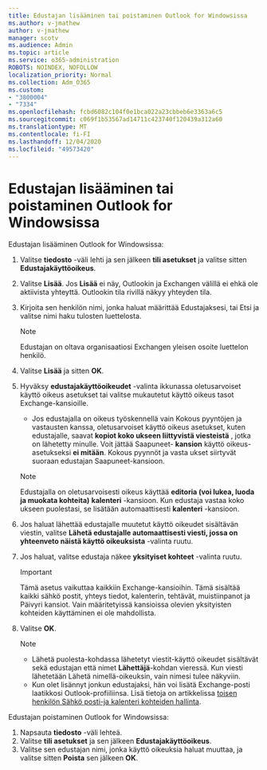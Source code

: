 ```yaml
---
title: Edustajan lisääminen tai poistaminen Outlook for Windowsissa
ms.author: v-jmathew
author: v-jmathew
manager: scotv
ms.audience: Admin
ms.topic: article
ms.service: o365-administration
ROBOTS: NOINDEX, NOFOLLOW
localization_priority: Normal
ms.collection: Adm_O365
ms.custom:
- "3800004"
- "7334"
ms.openlocfilehash: fcbd6082c104f0e1bca022a23cbbeb6e3363a6c5
ms.sourcegitcommit: c069f1b53567ad14711c423740f120439a312a60
ms.translationtype: MT
ms.contentlocale: fi-FI
ms.lasthandoff: 12/04/2020
ms.locfileid: "49573420"
---
```

# <a name="how-to-add-or-remove-a-delegate-in-outlook-for-windows"></a>Edustajan lisääminen tai poistaminen Outlook for Windowsissa

Edustajan lisääminen Outlook for Windowsissa: 

1. Valitse **tiedosto** -väli lehti ja sen jälkeen **tili asetukset** ja valitse sitten **Edustajakäyttöoikeus**.
2. Valitse **Lisää**. Jos **Lisää** ei näy, Outlookin ja Exchangen välillä ei ehkä ole aktiivista yhteyttä. Outlookin tila rivillä näkyy yhteyden tila.
3. Kirjoita sen henkilön nimi, jonka haluat määrittää Edustajaksesi, tai Etsi ja valitse nimi haku tulosten luettelosta.

    > [!NOTE]
    > Edustajan on oltava organisaatiosi Exchangen yleisen osoite luettelon henkilö.
4. Valitse **Lisää** ja sitten **OK**.
5. Hyväksy **edustajakäyttöoikeudet** -valinta ikkunassa oletusarvoiset käyttö oikeus asetukset tai valitse mukautetut käyttö oikeus tasot Exchange-kansioille.

    - Jos edustajalla on oikeus työskennellä vain Kokous pyyntöjen ja vastausten kanssa, oletusarvoiset käyttö oikeus asetukset, kuten edustajalle, saavat **kopiot koko ukseen liittyvistä viesteistä** , jotka on lähetetty minulle. Voit jättää Saapuneet- **kansion** käyttö oikeus-asetukseksi **ei mitään**. Kokous pyynnöt ja vasta ukset siirtyvät suoraan edustajan Saapuneet-kansioon.

    > [!NOTE]
    > Edustajalla on oletusarvoisesti oikeus käyttää **editoria (voi lukea, luoda ja muokata kohteita)** **kalenteri** -kansioon. Kun edustaja vastaa koko ukseen puolestasi, se lisätään automaattisesti **kalenteri** -kansioon.

5. Jos haluat lähettää edustajalle muutetut käyttö oikeudet sisältävän viestin, valitse **Lähetä edustajalle automaattisesti viesti, jossa on yhteenveto näistä käyttö oikeuksista** -valinta ruutu.
6. Jos haluat, valitse edustaja näkee **yksityiset kohteet** -valinta ruutu.

    > [!IMPORTANT]
    > Tämä asetus vaikuttaa kaikkiin Exchange-kansioihin. Tämä sisältää kaikki sähkö postit, yhteys tiedot, kalenterin, tehtävät, muistiinpanot ja Päivyri kansiot. Vain määritetyissä kansioissa olevien yksityisten kohteiden käyttäminen ei ole mahdollista.

7. Valitse **OK**.

    > [!NOTE]
    >
    > - Lähetä puolesta-kohdassa lähetetyt viestit-käyttö oikeudet sisältävät sekä edustajan että nimet **Lähettäjä**-kohdan vieressä. Kun viesti lähetetään Lähetä nimellä-oikeuksin, vain nimesi tulee näkyviin.
    > - Kun olet lisännyt jonkun edustajaksi, hän voi lisätä Exchange-posti laatikkosi Outlook-profiiliinsa. Lisä tietoja on artikkelissa [toisen henkilön Sähkö posti-ja kalenteri kohteiden hallinta](https://support.microsoft.com/office/manage-another-person-s-mail-and-calendar-items-afb79d6b-2967-43b9-a944-a6b953190af5).

Edustajan poistaminen Outlook for Windowsissa:

1. Napsauta **tiedosto** -väli lehteä.
2. Valitse **tili asetukset** ja sen jälkeen **Edustajakäyttöoikeus**.
3. Valitse sen edustajan nimi, jonka käyttö oikeuksia haluat muuttaa, ja valitse sitten **Poista** sen jälkeen **OK**.
